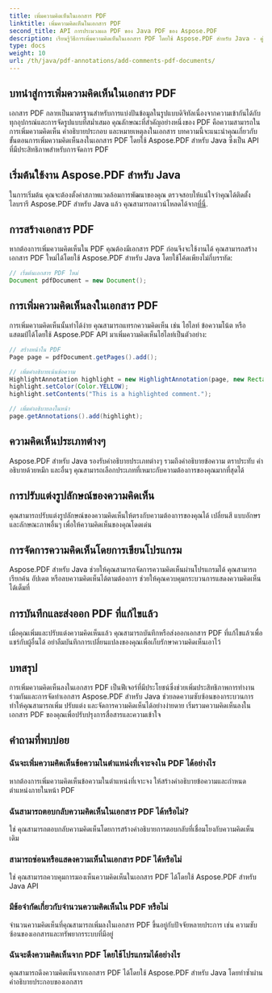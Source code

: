 ```yaml
---
title: เพิ่มความคิดเห็นในเอกสาร PDF
linktitle: เพิ่มความคิดเห็นในเอกสาร PDF
second_title: API การประมวลผล PDF ของ Java PDF ของ Aspose.PDF
description: เรียนรู้วิธีการเพิ่มความคิดเห็นในเอกสาร PDF โดยใช้ Aspose.PDF สำหรับ Java - คู่มือทีละขั้นตอนพร้อมตัวอย่างโค้ด
type: docs
weight: 10
url: /th/java/pdf-annotations/add-comments-pdf-documents/
---
```


## บทนำสู่การเพิ่มความคิดเห็นในเอกสาร PDF

เอกสาร PDF กลายเป็นมาตรฐานสำหรับการแบ่งปันข้อมูลในรูปแบบดิจิทัลเนื่องจากความเข้ากันได้กับทุกอุปกรณ์และการจัดรูปแบบที่สม่ำเสมอ คุณลักษณะที่สำคัญอย่างหนึ่งของ PDF คือความสามารถในการเพิ่มความคิดเห็น คำอธิบายประกอบ และหมายเหตุลงในเอกสาร บทความนี้จะแนะนำคุณเกี่ยวกับขั้นตอนการเพิ่มความคิดเห็นลงในเอกสาร PDF โดยใช้ Aspose.PDF สำหรับ Java ซึ่งเป็น API ที่มีประสิทธิภาพสำหรับการจัดการ PDF

## เริ่มต้นใช้งาน Aspose.PDF สำหรับ Java

ในการเริ่มต้น คุณจะต้องตั้งค่าสภาพแวดล้อมการพัฒนาของคุณ ตรวจสอบให้แน่ใจว่าคุณได้ติดตั้งไลบรารี Aspose.PDF สำหรับ Java แล้ว คุณสามารถดาวน์โหลดได้จาก[ที่นี่](https://releases.aspose.com/pdf/java/).

## การสร้างเอกสาร PDF

หากต้องการเพิ่มความคิดเห็นใน PDF คุณต้องมีเอกสาร PDF ก่อนจึงจะใช้งานได้ คุณสามารถสร้างเอกสาร PDF ใหม่ได้โดยใช้ Aspose.PDF สำหรับ Java โดยใช้โค้ดเพียงไม่กี่บรรทัด:

```java
// เริ่มต้นเอกสาร PDF ใหม่
Document pdfDocument = new Document();
```

## การเพิ่มความคิดเห็นลงในเอกสาร PDF

การเพิ่มความคิดเห็นนั้นทำได้ง่าย คุณสามารถแทรกความคิดเห็น เช่น ไฮไลท์ ข้อความโน้ต หรือแสตมป์ได้โดยใช้ Aspose.PDF API มาเพิ่มความคิดเห็นไฮไลท์เป็นตัวอย่าง:

```java
// สร้างหน้าใน PDF
Page page = pdfDocument.getPages().add();

// เพิ่มคำอธิบายเน้นข้อความ
HighlightAnnotation highlight = new HighlightAnnotation(page, new Rectangle(100, 100, 200, 200));
highlight.setColor(Color.YELLOW);
highlight.setContents("This is a highlighted comment.");

// เพิ่มคำอธิบายลงในหน้า
page.getAnnotations().add(highlight);
```

## ความคิดเห็นประเภทต่างๆ

Aspose.PDF สำหรับ Java รองรับคำอธิบายประเภทต่างๆ รวมถึงคำอธิบายข้อความ ตราประทับ คำอธิบายด้วยหมึก และอื่นๆ คุณสามารถเลือกประเภทที่เหมาะกับความต้องการของคุณมากที่สุดได้

## การปรับแต่งรูปลักษณ์ของความคิดเห็น

คุณสามารถปรับแต่งรูปลักษณ์ของความคิดเห็นให้ตรงกับความต้องการของคุณได้ เปลี่ยนสี แบบอักษร และลักษณะภาพอื่นๆ เพื่อให้ความคิดเห็นของคุณโดดเด่น

## การจัดการความคิดเห็นโดยการเขียนโปรแกรม

Aspose.PDF สำหรับ Java ช่วยให้คุณสามารถจัดการความคิดเห็นผ่านโปรแกรมได้ คุณสามารถเรียกค้น อัปเดต หรือลบความคิดเห็นได้ตามต้องการ ช่วยให้คุณควบคุมกระบวนการแสดงความคิดเห็นได้เต็มที่

## การบันทึกและส่งออก PDF ที่แก้ไขแล้ว

เมื่อคุณเพิ่มและปรับแต่งความคิดเห็นแล้ว คุณสามารถบันทึกหรือส่งออกเอกสาร PDF ที่แก้ไขแล้วเพื่อแชร์กับผู้อื่นได้ อย่าลืมบันทึกการเปลี่ยนแปลงของคุณเพื่อเก็บรักษาความคิดเห็นเอาไว้

## บทสรุป

การเพิ่มความคิดเห็นลงในเอกสาร PDF เป็นฟีเจอร์ที่มีประโยชน์ซึ่งช่วยเพิ่มประสิทธิภาพการทำงานร่วมกันและการจัดทำเอกสาร Aspose.PDF สำหรับ Java ช่วยลดความซับซ้อนของกระบวนการ ทำให้คุณสามารถเพิ่ม ปรับแต่ง และจัดการความคิดเห็นได้อย่างง่ายดาย เริ่มรวมความคิดเห็นลงในเอกสาร PDF ของคุณเพื่อปรับปรุงการสื่อสารและความเข้าใจ

## คำถามที่พบบ่อย

### ฉันจะเพิ่มความคิดเห็นข้อความในตำแหน่งที่เจาะจงใน PDF ได้อย่างไร

หากต้องการเพิ่มความคิดเห็นข้อความในตำแหน่งที่เจาะจง ให้สร้างคำอธิบายข้อความและกำหนดตำแหน่งภายในหน้า PDF

### ฉันสามารถตอบกลับความคิดเห็นในเอกสาร PDF ได้หรือไม่?

ใช่ คุณสามารถตอบกลับความคิดเห็นโดยการสร้างคำอธิบายการตอบกลับที่เชื่อมโยงกับความคิดเห็นเดิม

### สามารถซ่อนหรือแสดงความเห็นในเอกสาร PDF ได้หรือไม่

ใช่ คุณสามารถควบคุมการมองเห็นความคิดเห็นในเอกสาร PDF ได้โดยใช้ Aspose.PDF สำหรับ Java API

### มีข้อจำกัดเกี่ยวกับจำนวนความคิดเห็นใน PDF หรือไม่

จำนวนความคิดเห็นที่คุณสามารถเพิ่มลงในเอกสาร PDF ขึ้นอยู่กับปัจจัยหลายประการ เช่น ความซับซ้อนของเอกสารและทรัพยากรระบบที่มีอยู่

### ฉันจะดึงความคิดเห็นจาก PDF โดยใช้โปรแกรมได้อย่างไร

คุณสามารถดึงความคิดเห็นจากเอกสาร PDF ได้โดยใช้ Aspose.PDF สำหรับ Java โดยทำซ้ำผ่านคำอธิบายประกอบของเอกสาร